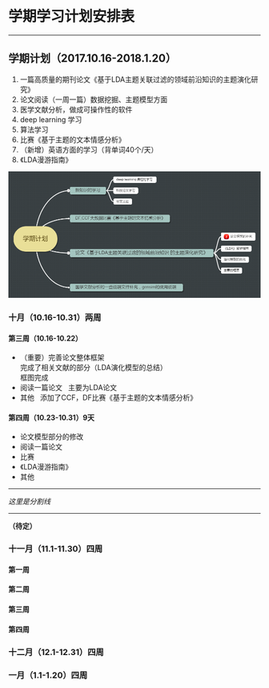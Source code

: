 # 学期学习计划安排表
* * *
## 学期计划（2017.10.16-2018.1.20）
1. 一篇高质量的期刊论文《基于LDA主题关联过滤的领域前沿知识的主题演化研究》
2. 论文阅读（一周一篇）数据挖掘、主题模型方面
3. 医学文献分析，做成可操作性的软件 
4. deep learning 学习
5. 算法学习
6. 比赛《基于主题的文本情感分析》
7. （新增）英语方面的学习（背单词40个/天）
8. 《LDA漫游指南》

![image](https://github.com/EachenKuang/Something/blob/master/image/Plan.png)

### 十月（10.16-10.31）两周

#### 第三周（10.16-10.22）
* （重要）完善论文整体框架  
完成了相关文献的部分（LDA演化模型的总结）   
框图完成
* 阅读一篇论文  
主要为LDA论文
* 其他  
添加了CCF，DF比赛《基于主题的文本情感分析》

#### 第四周（10.23-10.31）9天
* 论文模型部分的修改
* 阅读一篇论文
* 比赛
* 《LDA漫游指南》
* 其他


* * *
*这里是分割线*
* * *

**（待定）**
### 十一月（11.1-11.30）四周
#### 第一周
#### 第二周
#### 第三周
#### 第四周
### 十二月（12.1-12.31）四周

### 一月（1.1-1.20）四周



